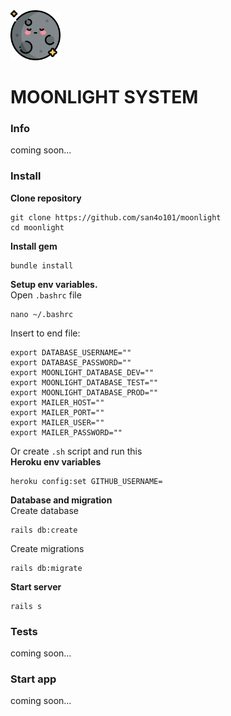 <img src="public/images/moon_logo.svg" alt="Logotype" height="80px" width="80px">

# MOONLIGHT SYSTEM

### Info
coming soon...
### Install
<b>Clone repository</b>
```
git clone https://github.com/san4o101/moonlight
cd moonlight
```
<b>Install gem</b>
```
bundle install
```
<b>Setup env variables.</b> <br>
Open ```.bashrc``` file
```
nano ~/.bashrc
```
Insert to end file:
```
export DATABASE_USERNAME=""
export DATABASE_PASSWORD=""
export MOONLIGHT_DATABASE_DEV=""
export MOONLIGHT_DATABASE_TEST=""
export MOONLIGHT_DATABASE_PROD=""
export MAILER_HOST=""
export MAILER_PORT=""
export MAILER_USER=""
export MAILER_PASSWORD=""
```
Or create ```.sh``` script and run this <br>
<b>Heroku env variables</b><br>
```
heroku config:set GITHUB_USERNAME=
```
<b>Database and migration</b> <br>
Create database
```
rails db:create
```
Create migrations
```
rails db:migrate
```
<b>Start server</b>
```
rails s
```
### Tests
coming soon...
### Start app
coming soon...